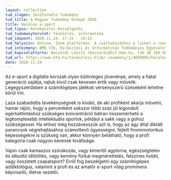 ```yaml
---
layout: collection
tud_slogen: Jövőformáló tudomány
tud_title: A Magyar Tudomány Ünnepe 2020
title: Halálos e-sport
tud_tipus: Kerekasztal-beszélgetés
tud_tudomanyterulet: Távközlés, informatika
tud_idopont: 2020.11.24. 17:15 - 19:15
tud_helyszin: Online, Zoom platformon. A csatlakozáshoz a linket a rendezvény honlapján tesszük közzé.
tud_intezmeny: BME VIK, Hírközlési és Informatikai Tudományos Egyesület
tud_kapcsolattarto: Bacsárdi László (bacsardi@hit.bme.hu, +36 30 266 6845), Heszberger Zalán (heszi12@gmail.com)
tud_url: https://www.hte.hu/tavkozlesi-klub/-/esemeny/1/4669065/halalos-e-sport-tavkozlesi-szakosztaly
date: 2020-11-24
---
```

Az e-sport a digitális korszak olyan különleges jövevénye, amely a fiatal generáció sajátja, rajtuk kívül csak kevesen értik vagy művelik. Legegyszerűbben a számítógépes játékok versenyszerű űzéseként lehetne körül írni.

Laza szabadidős tevekénységnek is kiváló, de aki profiként akarja művelni, hamar rájön, hogy a percenként sokszor több száz jól kigondolt egérkattintáshoz szükséges koncentráció bátran összemérhető a legkomplexebb intellektuális sportok, például a sakk vagy a gohoz szükségessel.
Ha ehhez még hozzávesszük azt is, hogy az agy által diktált parancsok végrehajtásához számottevő ügyességre, fejlett finommotorikus képességekre is szükség van, akkor könnyen belátható, hogy a profi kategória csak nagyon kevesek kiváltsága.

Vajon csak kamaszos szórakozás, vagy kimerítő agytorna, egészségtelen és elbutító időtöltés, vagy kemény fizikai megmérettetés, felszínes hobbi, vagy összetett csapatsport? Erről fog beszélgetni egy számítógépes addiktológus, valamint a profi és az amatőr e-sport világ prominens képviselői, illetve vezetői.